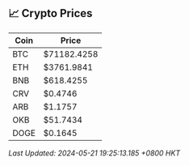 ## 📈 Crypto Prices

| Coin | Price |
| ---- | ----- |
| BTC | $71182.4258 |
| ETH | $3761.9841 |
| BNB | $618.4255 |
| CRV | $0.4746 |
| ARB | $1.1757 |
| OKB | $51.7434 |
| DOGE | $0.1645 |

_Last Updated: 2024-05-21 19:25:13.185 +0800 HKT_